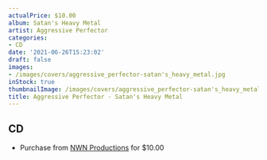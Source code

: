 ```yaml
---
actualPrice: $10.00
album: Satan's Heavy Metal
artist: Aggressive Perfector
categories:
- CD
date: '2021-06-26T15:23:02'
draft: false
images:
- /images/covers/aggressive_perfector-satan's_heavy_metal.jpg
inStock: true
thumbnailImage: /images/covers/aggressive_perfector-satan's_heavy_metal-thumb.jpg
title: Aggressive Perfector - Satan's Heavy Metal
---
```


## CD
* Purchase from [NWN Productions](http://shop.nwnprod.com/index.php?route=product/product&path=93&product_id=13708&sort=pd.name&order=ASC) for $10.00
